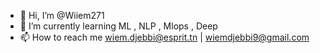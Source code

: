 - 👋 Hi, I’m @Wiiem271
- 🌱 I’m currently learning ML , NLP , Mlops , Deep
- 📫 How to reach me wiem.djebbi@esprit.tn | wiemdjebbi9@gmail.com

<!---
Wiiem271/Wiiem271 is a ✨ special ✨ repository because its `README.md` (this file) appears on your GitHub profile.
You can click the Preview link to take a look at your changes.
--->
